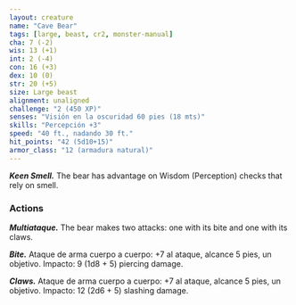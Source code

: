 ```yaml
---
layout: creature
name: "Cave Bear"
tags: [large, beast, cr2, monster-manual]
cha: 7 (-2)
wis: 13 (+1)
int: 2 (-4)
con: 16 (+3)
dex: 10 (0)
str: 20 (+5)
size: Large beast
alignment: unaligned
challenge: "2 (450 XP)"
senses: "Visión en la oscuridad 60 pies (18 mts)"
skills: "Percepción +3"
speed: "40 ft., nadando 30 ft."
hit_points: "42 (5d10+15)"
armor_class: "12 (armadura natural)"
---
```


***Keen Smell.*** The bear has advantage on Wisdom (Perception) checks that rely on smell.

### Actions

***Multiataque.*** The bear makes two attacks: one with its bite and one with its claws.

***Bite.*** Ataque de arma cuerpo a cuerpo: +7 al ataque, alcance 5 pies, un objetivo. Impacto: 9 (1d8 + 5) piercing damage.

***Claws.*** Ataque de arma cuerpo a cuerpo: +7 al ataque, alcance 5 pies, un objetivo. Impacto: 12 (2d6 + 5) slashing damage.